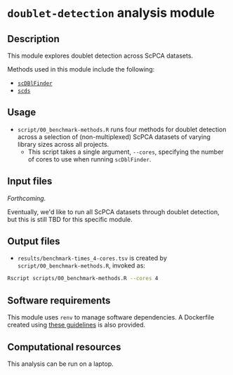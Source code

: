 # `doublet-detection` analysis module

## Description

This module explores doublet detection across ScPCA datasets.

Methods used in this module include the following:

- [`scDBlFinder`](https://bioconductor.org/packages/release/bioc/html/scDblFinder.html)
- [`scds`](https://bioconductor.org/packages/release/bioc/html/scds.html)


## Usage

- `script/00_benchmark-methods.R` runs four methods for doublet detection across a selection of (non-multiplexed) ScPCA datasets of varying library sizes across all projects.
  - This script takes a single argument, `--cores`, specifying the number of cores to use when running `scDblFinder`.

## Input files

_Forthcoming._

Eventually, we'd like to run all ScPCA datasets through doublet detection, but this is still TBD for this specific module.

## Output files

- `results/benchmark-times_4-cores.tsv` is created by `script/00_benchmark-methods.R`, invoked as:
```bash
Rscript scripts/00_benchmark-methods.R --cores 4
```

## Software requirements

This module uses `renv` to manage software dependencies.
A Dockerfile created using [these guidelines](https://openscpca.readthedocs.io/en/latest/software-platforms/docker/docker-images/#r-based-images) is also provided.

## Computational resources

This analysis can be run on a laptop.
